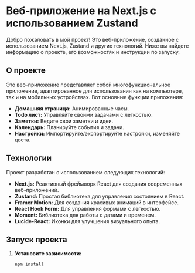 # Веб-приложение на Next.js с использованием Zustand

Добро пожаловать в мой проект! Это веб-приложение, созданное с использованием Next.js, Zustand и других технологий. Ниже вы найдете информацию о проекте, его возможностях и инструкции по запуску.

## О проекте

Это веб-приложение представляет собой многофункциональное приложение, адаптированное для использования как на компьютере, так и на мобильных устройствах. Вот основные функции приложения:

- **Домашняя страница:** Анимированные часы.
- **Todo лист:** Управляйте своими задачами с легкостью.
- **Заметки:** Ведите свои заметки и идеи.
- **Календарь:** Планируйте события и задачи.
- **Настройки:** Импортируйте/экспортируйте настройки, изменяйте цвета.

## Технологии

Проект разработан с использованием следующих технологий:

- **Next.js:** Реактивный фреймворк React для создания современных веб-приложений.
- **Zustand:** Простая библиотека для управления состоянием в React.
- **Framer Motion:** Для создания красивых анимаций в интерфейсе.
- **React Hook Form:** Для управления формами с легкостью.
- **Moment:** Библиотека для работы с датами и временем.
- **Lucide-React:** Иконки для улучшения визуального опыта.

## Запуск проекта

1. **Установите зависимости:**
   ```bash
   npm install
   ```